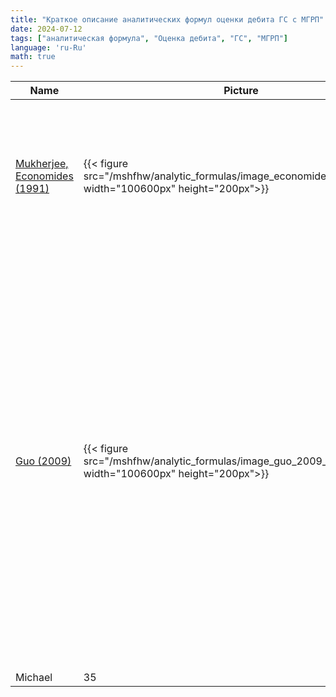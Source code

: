 ```yaml
---
title: "Краткое описание аналитических формул оценки дебита ГС с МГРП"
date: 2024-07-12
tags: ["аналитическая формула", "Оценка дебита", "ГС", "МГРП"]
language: 'ru-Ru'
math: true
---
```


<table>
  <thead>
    <tr>
      <th>Name</th>
      <th>Picture</th>
      <th>Description</th>
      <th>Formula</th>
    </tr>
  </thead>
  <tbody>
    <tr>
      <td><a href ="../analytic_formulas/economides_1991">Mukherjee, Economides (1991)</a></td>
      <td>{{< figure src="/mshfhw/analytic_formulas/image_economides_1991_1.png" width="100600px" height="200px">}}</td>
      <td>
        Область решения: прямоугольный параллелепипед. Скважина находится в центре, трещины ортогональны оси скважины. Трещины бесконечной проницаемости. 
      </td>
      <td>
      $$
        \begin{array}l
            q_f = \dfrac{2 k_{H} \left(2 x_f h\right)\triangle p}{\mu B x} \\
            x = \dfrac{L}{2\left(n-1\right)} \\
            \triangle p = ???
        \end{array}
        % \qquad(1)
      $$
      </td>
    </tr>
    <tr>
      <td><a href ="../analytic_formulas/guo_2009">Guo (2009)</a></td>
      <td>{{< figure src="/mshfhw/analytic_formulas/image_guo_2009_1.png" width="100600px" height="200px">}}</td>
      <td>
        Область: окружность радиуса \(r_{L}\).
        \(\bar{z_e}\) -- половина среднего расстояния между трещинами
      </td>
      <td>
      $$
        \begin{array}l
            q = \dfrac{1}{ \dfrac{1}{J_R} + \dfrac{1}{J_L} + \dfrac{1}{J_r} } \left(\bar{p} - p_w\right) \\
            J_R = \dfrac{2 \pi k_H h}{\mu B \left(\dfrac{1}{2} \ln\left(\dfrac{4A}{\gamma C_A r_L^2}\right) \right)} \\
            J_L = \sum_{i=1}^n \dfrac{4 k_H h}{\mu B z_{e_i} \sqrt{c_i}} \left(1 - e^{-\sqrt{c_i} x_{f_i}}\right)\\
            J_r = \sum_{i=1}^n \dfrac{\pi k_{fwi} w_{wi}}{6 \mu B \left[\ln\left(\dfrac{h}{2r_{wi}}\right) + \pi - \left( 1.224 - s_i - Dq\right)\right]} \\
            c_i = \dfrac{24 k_h}{z_{e_i}w_i k_{f_i}} \\
            r_L = \sqrt{\dfrac{4 n \bar{z_e} \bar{x_f}}{\pi}}
        \end{array}
        % \qquad(1)
      $$
      </td>
    </tr>
    <tr>
      <td>Michael</td>
      <td>35</td>
      <td></td>
      <td></td>
    </tr>
  </tbody>
</table>



